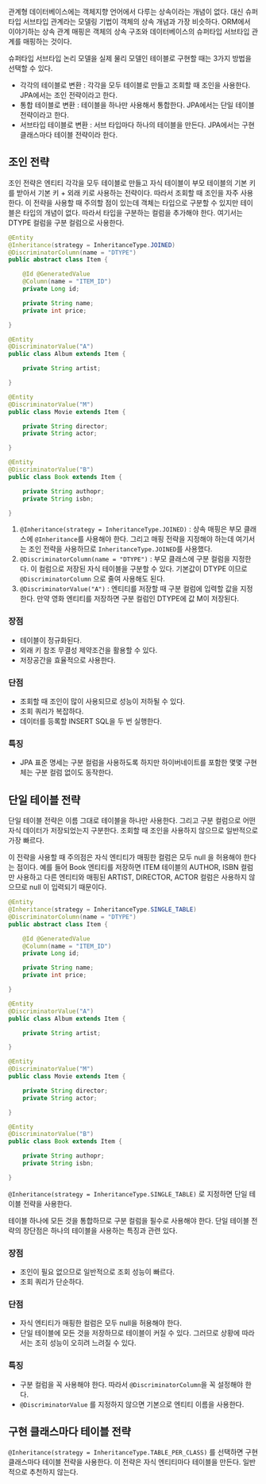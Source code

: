 관계형 데이터베이스에는 객체지향 언어에서 다루는 상속이라는 개념이 없다. 대신 슈퍼타입 서브타입 관계라는 모델링 기법이 객체의 상속 개념과 가장 비슷하다. ORM에서 이야기하는 상속 관계 매핑은 객체의 상속 구조와 데이터베이스의 슈퍼타입 서브타입 관계를 매핑하는 것이다.

슈퍼타입 서브타입 논리 모델을 실제 물리 모델인 테이블로 구현할 때는 3가지 방법을 선택할 수 있다.
- 각각의 테이블로 변환 : 각각을 모두 테이블로 만들고 조회할 때 조인을 사용한다. JPA에서는 조인 전략이라고 한다.
- 통합 테이블로 변환 : 테이블을 하나만 사용해서 통합한다. JPA에서는 단일 테이블 전략이라고 한다.
- 서브타입 테이블로 변환 : 서브 타입마다 하나의 테이블을 만든다. JPA에서는 구현 클래스마다 테이블 전략이라 한다.

## 조인 전략
조인 전략은 엔티티 각각을 모두 테이블로 만들고 자식 테이블이 부모 테이블의 기본 키를 받아서 기본 키 + 외래 키로 사용하는 전략이다. 따라서 조회할 때 조인을 자주 사용한다. 이 전략을 사용할 때 주의할 점이 있는데 객체는 타입으로 구분할 수 있지만 테이블은 타입의 개념이 없다. 따라서 타입을 구분하는 컬럼을 추가해야 한다. 여기서는 DTYPE 컬럼을 구분 컬럼으로 사용한다.

```java
@Entity
@Inheritance(strategy = InheritanceType.JOINED)
@DiscriminatorColumn(name = "DTYPE")
public abstract class Item {

	@Id @GeneratedValue
	@Column(name = "ITEM_ID")
	private Long id;

	private String name;
	private int price;

}
```

```java
@Entity
@DiscriminatorValue("A")
public class Album extends Item {

	private String artist;

}
```

```java
@Entity
@DiscriminatorValue("M")
public class Movie extends Item {

	private String director;
	private String actor;

}
```

```java
@Entity
@DiscriminatorValue("B")
public class Book extends Item {

	private String authopr;
	private String isbn;

}
```

1. `@Inheritance(strategy = InheritanceType.JOINED)` : 상속 매핑은 부모 클래스에 `@Inheritance`를 사용해야 한다. 그리고 매핑 전략을 지정해야 하는데 여기서는 조인 전략을 사용하므로 `InheritanceType.JOINED`를 사용했다.
2. `@DiscriminatorColumn(name = "DTYPE")` : 부모 클래스에 구분 컬럼을 지정한다. 이 컬럼으로 저장된 자식 테이블을 구분할 수 있다. 기본값이 DTYPE 이므로 `@DiscriminatorColumn` 으로 줄여 사용해도 된다.
3. `@DiscriminatorValue("A")` : 엔티티를 저장할 때 구분 컬럼에 입력할 값을 지정한다. 만약 영화 엔티티를 저장하면 구분 컬럼인 DTYPE에 값 M이 저장된다.

### 장점
- 테이블이 정규화된다.
- 외래 키 참조 무결성 제약조건을 활용할 수 있다.
- 저장공간을 효율적으로 사용한다.

### 단점
- 조회할 때 조인이 많이 사용되므로 성능이 저하될 수 있다.
- 조회 쿼리가 복잡하다.
- 데이터를 등록할 INSERT SQL을 두 번 실행한다.

### 특징
- JPA 표준 명세는 구분 컬럼을 사용하도록 하지만 하이버네이트를 포함한 몇몇 구현체는 구분 컬럼 없이도 동작한다.

## 단일 테이블 전략
단일 테이블 전략은 이름 그대로 테이블을 하나만 사용한다. 그리고 구분 컬럼으로 어떤 자식 데이터가 저장되었는지 구분한다. 조회할 때 조인을 사용하지 않으므로 일반적으로 가장 빠르다.

이 전략을 사용할 때 주의점은 자식 엔티티가 매핑한 컬럼은 모두 null 을 허용해야 한다는 점이다. 예를 들어 Book 엔티티를 저장하면 ITEM 테이블의 AUTHOR, ISBN 컬럼만 사용하고 다른 엔티티와 매핑된 ARTIST, DIRECTOR, ACTOR 컬럼은 사용하지 않으므로 null 이 입력되기 때문이다.

```java
@Entity
@Inheritance(strategy = InheritanceType.SINGLE_TABLE)
@DiscriminatorColumn(name = "DTYPE")
public abstract class Item {

	@Id @GeneratedValue
	@Column(name = "ITEM_ID")
	private Long id;

	private String name;
	private int price;

}
```

```java
@Entity
@DiscriminatorValue("A")
public class Album extends Item {

	private String artist;

}
```

```java
@Entity
@DiscriminatorValue("M")
public class Movie extends Item {

	private String director;
	private String actor;

}
```

```java
@Entity
@DiscriminatorValue("B")
public class Book extends Item {

	private String authopr;
	private String isbn;

}
```

`@Inheritance(strategy = InheritanceType.SINGLE_TABLE)` 로 지정하면 단일 테이블 전략을 사용한다. 

테이블 하나에 모든 것을 통합하므로 구분 컬럼을 필수로 사용해야 한다. 단일 테이블 전략의 장단점은 하나의 테이블을 사용하는 특징과 관련 있다.

### 장점
- 조인이 필요 없으므로 일반적으로 조회 성능이 빠르다.
- 조회 쿼리가 단순하다.

### 단점
- 자식 엔티티가 매핑한 컬럼은 모두 null을 허용해야 한다.
- 단일 테이블에 모든 것을 저장하므로 테이블이 커질 수 있다. 그러므로 상황에 따라서는 조히 성능이 오히려 느려질 수 있다.

### 특징
- 구분 컬럼을 꼭 사용해야 한다. 따라서 `@DiscriminatorColumn`을 꼭 설정해야 한다.
- `@DiscriminatorValue` 를 지정하지 않으면 기본으로 엔티티 이름을 사용한다.

## 구현 클래스마다 테이블 전략
`@Inheritance(strategy = InheritanceType.TABLE_PER_CLASS)` 를 선택하면 구현 클래스마다 테이블 전략을 사용한다. 이 전략은 자식 엔티티마다 테이블을 만든다. 일반적으로 추천하지 않는다.
